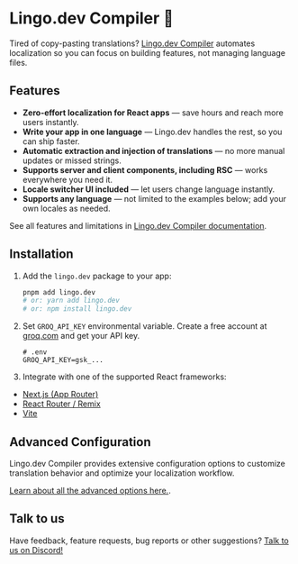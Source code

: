 # Lingo.dev Compiler 💚

Tired of copy-pasting translations? [Lingo.dev Compiler](https://lingo.dev/en/compiler/) automates localization so you can focus on building features, not managing language files.

## Features

- **Zero-effort localization for React apps** — save hours and reach more users instantly.
- **Write your app in one language** — Lingo.dev handles the rest, so you can ship faster.
- **Automatic extraction and injection of translations** — no more manual updates or missed strings.
- **Supports server and client components, including RSC** — works everywhere you need it.
- **Locale switcher UI included** — let users change language instantly.
- **Supports any language** — not limited to the examples below; add your own locales as needed.

See all features and limitations in [Lingo.dev Compiler documentation](https://lingo.dev/en/compiler/).

## Installation

1. Add the `lingo.dev` package to your app:

   ```sh
   pnpm add lingo.dev
   # or: yarn add lingo.dev
   # or: npm install lingo.dev
   ```

2. Set `GROQ_API_KEY` environmental variable. Create a free account at [groq.com](https://groq.com/) and get your API key.

   ```
   # .env
   GROQ_API_KEY=gsk_...
   ```

3. Integrate with one of the supported React frameworks:

- [Next.js (App Router)](https://lingo.dev/en/compiler/frameworks/nextjs)
- [React Router / Remix](https://lingo.dev/en/compiler/frameworks/react-router)
- [Vite](https://lingo.dev/en/compiler/frameworks/vite)

## Advanced Configuration

Lingo.dev Compiler provides extensive configuration options to customize translation behavior and optimize your localization workflow.

[Learn about all the advanced options here.](https://lingo.dev/en/compiler/configuration/advanced).

## Talk to us

Have feedback, feature requests, bug reports or other suggestions? [Talk to us on Discord!](https://lingo.dev/go/discord)
